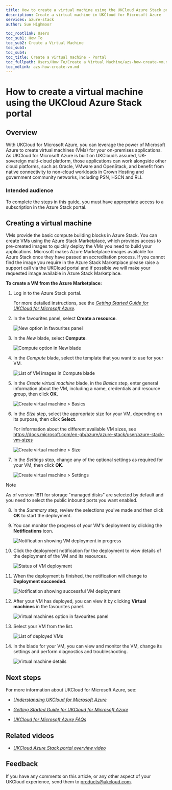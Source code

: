 ```yaml
---
title: How to create a virtual machine using the UKCloud Azure Stack portal | UKCloud Ltd
description: Create a virtual machine in UKCloud for Microsoft Azure
services: azure-stack
author: Sue Highmoor

toc_rootlink: Users
toc_sub1: How To
toc_sub2: Create a Virtual Machine
toc_sub3:
toc_sub4:
toc_title: Create a virtual machine - Portal
toc_fullpath: Users/How To/Create a Virtual Machine/azs-how-create-vm.md
toc_mdlink: azs-how-create-vm.md
---
```


# How to create a virtual machine using the UKCloud Azure Stack portal

## Overview

With UKCloud for Microsoft Azure, you can leverage the power of Microsoft Azure to create virtual machines (VMs) for your on-premises applications. As UKCloud for Microsoft Azure is built on UKCloud’s assured, UK-sovereign multi-cloud platform, those applications can work alongside other cloud platforms, such as Oracle, VMware and OpenStack, and benefit from native connectivity to non-cloud workloads in Crown Hosting and government community networks, including PSN, HSCN and RLI.

### Intended audience

To complete the steps in this guide, you must have appropriate access to a subscription in the Azure Stack portal.

## Creating a virtual machine

VMs provide the basic compute building blocks in Azure Stack. You can create VMs using the Azure Stack Marketplace, which provides access to pre-created images to quickly deploy the VMs you need to build your applications. Microsoft makes Azure Marketplace images available for Azure Stack once they have passed an accreditation process. If you cannot find the image you require in the Azure Stack Marketplace please raise a support call via the UKCloud portal and if possible we will make your requested image available in Azure Stack Marketplace.

**To create a VM from the Azure Marketplace:**

1. Log in to the Azure Stack portal.

   For more detailed instructions, see the [*Getting Started Guide for UKCloud for Microsoft Azure*](azs-gs.md).

2. In the favourites panel, select **Create a resource**.

    ![New option in favourites panel](images/azsp_newmenu.png)

3. In the *New* blade, select **Compute**.

    ![Compute option in New blade](images/azsp_newblade.png)

4. In the *Compute* blade, select the template that you want to use for your VM.

    ![List of VM images in Compute blade](images/azsp_computeblade.png)

5. In the *Create virtual machine* blade, in the *Basics* step, enter general information about the VM, including a name, credentials and resource group, then click **OK**.

    ![Create virtual machine > Basics](images/azsp_createvm_basics.png)

6. In the *Size* step, select the appropriate size for your VM, depending on its purpose, then click **Select**.

    For information about the different available VM sizes, see <https://docs.microsoft.com/en-gb/azure/azure-stack/user/azure-stack-vm-sizes>

    ![Create virtual machine > Size](images/azsp_createvm_size.png)

7. In the *Settings* step, change any of the optional settings as required for your VM, then click **OK**.

    ![Create virtual machine > Settings](images/azsp_createvm_settings_v1811.png)

>[!NOTE]
>As of version 1811 for storage "managed disks" are selected by default and you need to select the public inbound ports you want enabled.

8. In the *Summary* step, review the selections you've made and then click **OK** to start the deployment.

9. You can monitor the progress of your VM's deployment by clicking the **Notifications** icon.

    ![Notification showing VM deployment in progress](images/azsp_createvm_progress.png)

10. Click the deployment notification for the deployment to view details of the deployment of the VM and its resources.

    ![Status of VM deployment](images/azsp_createvm_deployment.png)

11. When the deployment is finished, the notification will change to **Deployment succeeded**.

    ![Notification showing successful VM deployment](images/azsp_createvm_deployment_success.png)

12. After your VM has deployed, you can view it by clicking **Virtual machines** in the favourites panel.

    ![Virtual machines option in favourites panel](images/azsp_vmsmenu.png)

13. Select your VM from the list.

    ![List of deployed VMs](images/azsp_vmslist.png)

14. In the blade for your VM, you can view and monitor the VM, change its settings and perform diagnostics and troubleshooting.

    ![Virtual machine details](images/azsp_vmdetails.png)

## Next steps

For more information about UKCloud for Microsoft Azure, see:

- [*Understanding UKCloud for Microsoft Azure*](azs-ref-overview.md)

- [*Getting Started Guide for UKCloud for Microsoft Azure*](azs-gs.md)

- [*UKCloud for Microsoft Azure FAQs*](azs-faq.md)

## Related videos

- [*UKCloud Azure Stack portal overview video*](azs-vid-overview.md)

## Feedback

If you have any comments on this article, or any other aspect of your UKCloud experience, send them to <products@ukcloud.com>.
